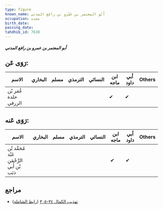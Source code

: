```yaml
---
type: figure
known_name: أَبُو المعتمر بن عَمْرو بن رافع المدني
occupation: محدث
birth_date:
passing_date:
tahdhib_id: 7638
---
```

##### أبو المعتمر بن عمرو بن رافع المدني

## رَوَى عَن:
| الاسم                 | البخاري | مسلم | الترمذي | النسائي | ابن ماجه | أبي داود | Others |
| --------------------- | ------- | ---- | ------- | ------- | -------- | -------- | ------ |
| عُمَر بْن خلدة الزرقي |         |      |         |         | ✔        | ✔        |        |
## رَوَى عَنه:
| الاسم                                       | البخاري | مسلم | الترمذي | النسائي | ابن ماجه | أبي داود | Others |
| ------------------------------------------- | ------- | ---- | ------- | ------- | -------- | -------- | ------ |
| مُحَمَّد بْن عَبْد الرَّحْمَنِ بْن أَبي ذئب |         |      |         |         | ✔        | ✔        |        |
## مراجع
- [تهذيب الكمال ٣٤-٣٠٥](obsidian://open?vault=Tahdhib-al-Kamal&file=Figures/٧٦٣٨-أبو%20المعتمر%20بن%20عمرو%20بن%20رافع%20المدني) ([رابط الشاملة](https://shamela.ws/book/3722/18422))